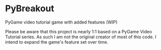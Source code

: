 # PyBreakout
PyGame video tutorial game with added features (WIP)

Please be aware that this project is nearly 1:1 based on a PyGame Video Tutorial series. As such I am not the original creator of most of this code. I intend to expand the game's feature set over time.
